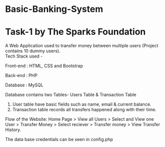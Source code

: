 # Basic-Banking-System
# Task-1 by The Sparks Foundation

A Web Application used to transfer money between multiple users (Project contains 10 dummy users). 
<br>
Tech Stack used -

Front-end : HTML, CSS and Bootstrap

Back-end : PHP 

Database : MySQL   

Database contains two Tables- Users Table & Transaction Table 
1. User table have basic fields such as name, email & current balance. 
2. Transaction table records all transfers happened along with their time.  

Flow of the Website: Home Page > View all Users > Select and View one User > Transfer Money > Select reciever > Transfer money > View Transfer History.

The data base credentials can be seen in config.php

